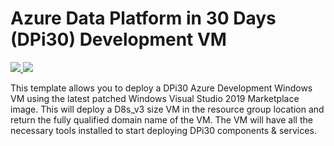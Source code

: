# Azure Data Platform in 30 Days (DPi30) Development VM

<a href="https://portal.azure.com/#create/Microsoft.Template/uri/https%3A%2F%2Fraw.githubusercontent.com%2Finsidero%2FARM%2Fmaster%2Fdev-vm%2Fazuredeploy.json" target="_blank">
    <img src="http://azuredeploy.net/deploybutton.png"/>
</a>

<a href="http://armviz.io/#/?load=https%3A%2F%2Fraw.githubusercontent.com%2FDPi30-Team%2FARM%2Fmaster%2Fdev-vm%2Fazuredeploy.json" target="_blank">
    <img src="http://armviz.io/visualizebutton.png"/>
</a>

This template allows you to deploy a DPi30 Azure Development Windows VM using the latest patched Windows Visual Studio 2019 Marketplace image. This will deploy a D8s_v3 size VM in the resource group location and return the fully qualified domain name of the VM. The VM will have all the necessary tools installed to start deploying DPi30 components & services.

